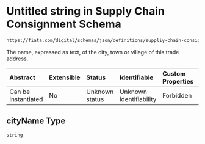 # Untitled string in Supply Chain Consignment Schema

```txt
https://fiata.com/digital/schemas/json/definitions/suppliy-chain-consignment.schema.json#/$defs/tradeAddress/properties/cityName
```

The name, expressed as text, of the city, town or village of this trade address.

| Abstract            | Extensible | Status         | Identifiable            | Custom Properties | Additional Properties | Access Restrictions | Defined In                                                                                                                      |
| :------------------ | :--------- | :------------- | :---------------------- | :---------------- | :-------------------- | :------------------ | :------------------------------------------------------------------------------------------------------------------------------ |
| Can be instantiated | No         | Unknown status | Unknown identifiability | Forbidden         | Allowed               | none                | [supply-chain-consignment.schema.json*](../tooling/out/definitions/supply-chain-consignment.schema.json "open original schema") |

## cityName Type

`string`
